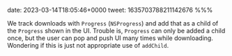 date: 2023-03-14T18:05:46+0000
tweet: 1635703788211142676
%%%

We track downloads with `Progress` (`NSProgress`) and add that as a child of the `Progress` shown in the UI. Trouble is, `Progress` can only be added a child once, but the user can pop and push UI many times while downloading. Wondering if this is just not appropriate use of `addChild`.
